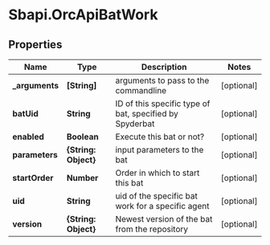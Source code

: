 # Sbapi.OrcApiBatWork

## Properties

Name | Type | Description | Notes
------------ | ------------- | ------------- | -------------
**_arguments** | **[String]** | arguments to pass to the commandline | [optional] 
**batUid** | **String** | ID of this specific type of bat, specified by Spyderbat | [optional] 
**enabled** | **Boolean** | Execute this bat or not? | [optional] 
**parameters** | **{String: Object}** | input parameters to the bat | [optional] 
**startOrder** | **Number** | Order in which to start this bat | [optional] 
**uid** | **String** | uid of the specific bat work for a specific agent | [optional] 
**version** | **{String: Object}** | Newest version of the bat from the repository | [optional] 


